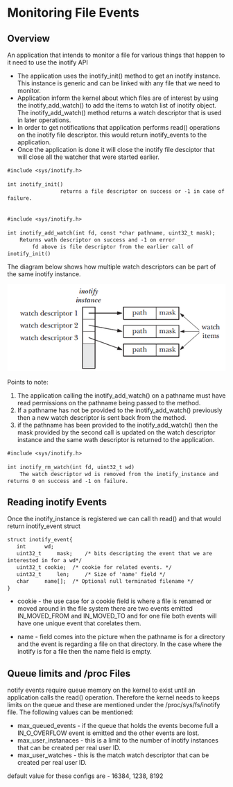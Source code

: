 # Monitoring File Events 

## Overview 
An application that intends to monitor a file for various things that happen to it need to use the inotify API 
* The application uses the inotify_init() method to get an inotify instance. This instance is generic and can be linked with any file that we need to monitor. 
* Application inform the kernel about which files are of interest by using the inotify_add_watch() to add the items to watch list of inotify object. The inotify_add_watch() method returns a watch descriptor that is used in later operations. 
* In order to get notifications that application performs read() operations on the inotify file descriptor. this would return inotify_events to the application. 
* Once the application is done it will close the inotify file desciptor that will close all the watcher that were started earlier. 

```
#include <sys/inotify.h>

int inotify_init() 
                 returns a file descriptor on success or -1 in case of failure. 


#include <sys/inotify.h> 

int inotify_add_watch(int fd, const *char pathname, uint32_t mask); 
	Returns wath descriptor on success and -1 on error 
        fd above is file descriptor from the earlier call of inotify_init()
```
The diagram below shows how multiple watch descriptors can be part of the same inotify instance. 

![inotify-struct](images/inotify-struct.png)

Points to note: 
1. The application calling the inotify_add_watch() on a pathname must have read permissions on the pathname being passed to the method. 
2. If a pathname has not be provided to the inotify_add_watch() previously then a new watch descriptor is sent back from the method. 
3. if the pathname has been provided to the inotify_add_watch() then the mask provided by the second call is updated on the watch descriptor instance and the same wath descriptor is returned to the application. 

```
#include <sys/inotify.h> 

int inotify_rm_watch(int fd, uint32_t wd)  
	The watch descriptor wd is removed from the inotify_instance and returns 0 on success and -1 on failure. 
```

## Reading inotify Events 
Once the inotify_instance is registered we can call th read() and that would return inotify_event struct

```
struct inotify_event{
   int		wd; 
   uint32_t 	mask;    /* bits descripting the event that we are interested in for a wd*/
   uint32_t	cookie;  /* cookie for related events. */
   uint32_t 	len;     /* Size of 'name' field */ 
   char		name[];  /* Optional null terminated filename */ 
}
```
* cookie - the use case for a cookie field is where a file is renamed or moved around in the file system there are two events emitted IN_MOVED_FROM and IN_MOVED_TO and for one file both events will have one unique event that corelates them. 

* name - field comes into the picture when the pathname is for a directory and the event is regarding a file on that directory. In the case where the inotify is for a file then the name field is empty. 
 
## Queue limits and /proc Files 
notify events require queue memory on the kernel to exist until an application calls the read() operation. Therefore the kernel needs to keeps limits on the queue and these are mentioned under the /proc/sys/fs/inotify file. The following values can be mentioned: 
* max_queued_events - if the queue that holds the events become full a IN_O_OVERFLOW event is emitted and the other events are lost. 
* max_user_instanaces - this is a limit to the number of inotify instances that can be created per real user ID. 
* max_user_watches - this is the match watch descriptor that can be created per real user ID. 

default value for these configs are - 16384, 1238, 8192 

  

 
